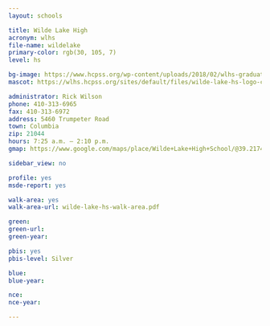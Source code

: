 ```yaml
---
layout: schools

title: Wilde Lake High
acronym: wlhs
file-name: wildelake
primary-color: rgb(30, 105, 7)
level: hs

bg-image: https://www.hcpss.org/wp-content/uploads/2018/02/wlhs-graduation-group-singing.jpg
mascot: https://wlhs.hcpss.org/sites/default/files/wilde-lake-hs-logo-circle_1.png

administrator: Rick Wilson
phone: 410-313-6965
fax: 410-313-6972
address: 5460 Trumpeter Road
town: Columbia
zip: 21044
hours: 7:25 a.m. – 2:10 p.m.
gmap: https://www.google.com/maps/place/Wilde+Lake+High+School/@39.217406,-76.8749507,17z/data=!3m1!4b1!4m2!3m1!1s0x89b7df757bcba0b7:0xd77b0106b0776d1?hl=en

sidebar_view: no

profile: yes
msde-report: yes

walk-area: yes
walk-area-url: wilde-lake-hs-walk-area.pdf

green:
green-url:
green-year:

pbis: yes
pbis-level: Silver

blue:
blue-year:

nce:
nce-year:

---
```

